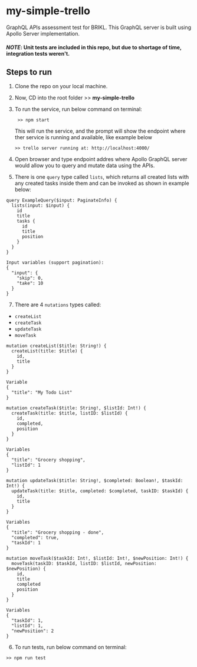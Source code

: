 # my-simple-trello
GraphQL APIs assessment test for BRIKL. This GraphQL server is built using Apollo Server implementation.  
#### *NOTE*: Unit tests are included in this repo, but due to shortage of time, integration tests weren't.  


## Steps to run
1. Clone the repo on your local machine.

2. Now, CD into the root folder >> **my-simple-trello** 

3. To run the service, run below command on terminal:
    ```
     >> npm start
    ```
    This will run the service, and the prompt will show the endpoint where ther service is running and available, like example below
    ```
    >> trello server running at: http://localhost:4000/
    ```  

4. Open browser and type endpoint addres where Apollo GraphQL server would allow you to query and mutate data using the APIs.  

5. There is one `query` type called `lists`, which returns all created lists with any created tasks inside them and can be invoked as shown in example below:
```
query ExampleQuery($input: PaginateInfo) {
  lists(input: $input) {
    id
    title
    tasks {
      id
      title
      position
    }
  }
}

Input variables (support pagination):
{
  "input": {
    "skip": 0,
    "take": 10
  }
}
```

7. There are 4 `nutations` types called:
- `createList`
- `createTask`
- `updateTask`
- `moveTask`

```
mutation createList($title: String!) {
  createList(title: $title) {
    id,
    title
  }
}

Variable
{
  "title": "My Todo List"
}
```

```
mutation createTask($title: String!, $listId: Int!) {
  createTask(title: $title, listID: $listId) {
    id,
    completed,
    position
  }
}

Variables  
{
  "title": "Grocery shopping",
  "listId": 1
}
```

```
mutation updateTask($title: String!, $completed: Boolean!, $taskId: Int!) {
  updateTask(title: $title, completed: $completed, taskID: $taskId) {
    id,
    title
  }
}

Variables
{
  "title": "Grocery shopping - done",
  "completed": true,
  "taskId": 1
}
```

```
mutation moveTask($taskId: Int!, $listId: Int!, $newPosition: Int!) {
  moveTask(taskID: $taskId, listID: $listId, newPosition: $newPosition) {
    id,
    title
    completed
    position
  }
}

Variables
{
  "taskId": 1,
  "listId": 1,
  "newPosition": 2
}
```  

6. To run tests, run below command on terminal:
```
>> npm run test
``` 